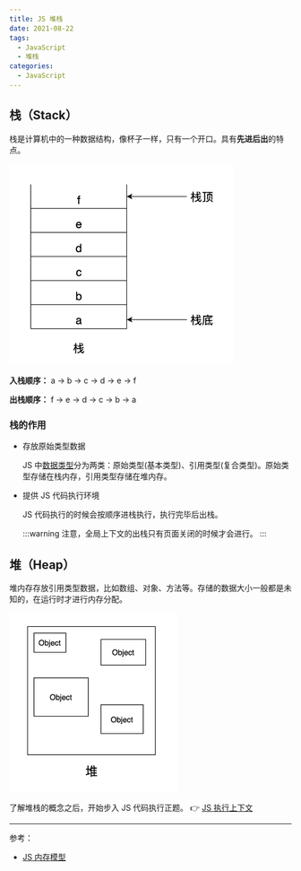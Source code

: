 ```yaml
---
title: JS 堆栈
date: 2021-08-22
tags:
  - JavaScript
  - 堆栈
categories:
  - JavaScript
---
```


## 栈（Stack）

栈是计算机中的一种数据结构，像杯子一样，只有一个开口。具有**先进后出**的特点。

<img src="./images/heap_stack_01.png" style="max-width:400px;"/>

**入栈顺序：** a -> b -> c -> d -> e -> f

**出栈顺序：** f -> e -> d -> c -> b -> a

### 栈的作用

- 存放原始类型数据

  JS 中[数据类型](/blogs/javascript/data-type.html)分为两类：原始类型(基本类型)、引用类型(复合类型)。原始类型存储在栈内存，引用类型存储在堆内存。

- 提供 JS 代码执行环境

  JS 代码执行的时候会按顺序进栈执行，执行完毕后出栈。

  :::warning
  注意，全局上下文的出栈只有页面关闭的时候才会进行。
  :::

## 堆（Heap）

堆内存存放引用类型数据，比如数组、对象、方法等。存储的数据大小一般都是未知的，在运行时才进行内存分配。

<img src="./images/heap_stack_02.png" style="max-width:300px;"/>

了解堆栈的概念之后，开始步入 JS 代码执行正题。 👉 [JS 执行上下文](/blogs/javascript/execution-context.html)

---

参考：

- [JS 内存模型](https://www.cnblogs.com/fayin/p/10763689.html)
